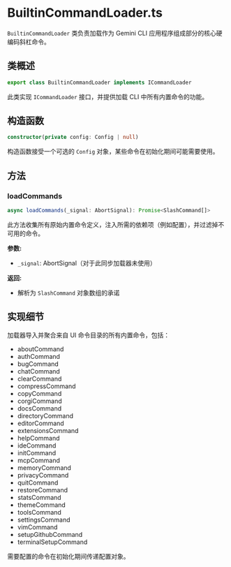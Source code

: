 # BuiltinCommandLoader.ts

`BuiltinCommandLoader` 类负责加载作为 Gemini CLI 应用程序组成部分的核心硬编码斜杠命令。

## 类概述

```typescript
export class BuiltinCommandLoader implements ICommandLoader
```

此类实现 `ICommandLoader` 接口，并提供加载 CLI 中所有内置命令的功能。

## 构造函数

```typescript
constructor(private config: Config | null)
```

构造函数接受一个可选的 `Config` 对象，某些命令在初始化期间可能需要使用。

## 方法

### loadCommands

```typescript
async loadCommands(_signal: AbortSignal): Promise<SlashCommand[]>
```

此方法收集所有原始内置命令定义，注入所需的依赖项（例如配置），并过滤掉不可用的命令。

**参数:**
- `_signal`: AbortSignal（对于此同步加载器未使用）

**返回:**
- 解析为 `SlashCommand` 对象数组的承诺

## 实现细节

加载器导入并聚合来自 UI 命令目录的所有内置命令，包括：
- aboutCommand
- authCommand
- bugCommand
- chatCommand
- clearCommand
- compressCommand
- copyCommand
- corgiCommand
- docsCommand
- directoryCommand
- editorCommand
- extensionsCommand
- helpCommand
- ideCommand
- initCommand
- mcpCommand
- memoryCommand
- privacyCommand
- quitCommand
- restoreCommand
- statsCommand
- themeCommand
- toolsCommand
- settingsCommand
- vimCommand
- setupGithubCommand
- terminalSetupCommand

需要配置的命令在初始化期间传递配置对象。